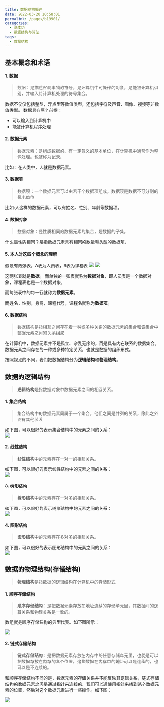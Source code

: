 ```yaml
---
title: 数据结构概述
date: 2022-03-20 10:58:01
permalink: /pages/b19901/
categories:
  - 基本功
  - 数据结构与算法
tags:
  - 数据结构
---
```

## 基本概念和术语

#### 1. 数据

> 数据：是描述客观事物的符号，是计算机中可操作的对象，是能被计算机识别，并输入给计算机处理的符号集合。

数据不仅仅包括整型，浮点型等数值类型，还包括字符及声音、图像、视频等非数值类型。
数据具有两个前提：

- 可以输入到计算机中
- 能被计算机程序处理

#### 2. 数据元素

> 数据元素：是组成数据的、有一定意义的基本单位，在计算机中通常作为整体处理。也被称为记录。

比如：在人类中，人就是数据元素。

#### 3. 数据项

> 数据项：一个数据元素可以由若干个数据项组成。数据项是数据不可分割的最小单位

比如:人这样的数据元素，可以有姓名、性别、年龄等数据项。

#### 4. 数据对象

> 数据对象：是性质相同的数据元素的集合，是数据的子集。

什么是性质相同？是指数据元素具有相同的数量和类型的数据项。

#### 5. 本人对这四个概念的理解

假设有两张表，A表为人员表，B表为课程表
![](https://blog-1259322452.cos.ap-guangzhou.myqcloud.com/java/20201203230031.png)
![](https://blog-1259322452.cos.ap-guangzhou.myqcloud.com/datastructure/20200512131744.png)

这两张表就是**数据**。
而单独的一张表就称为**数据对象**，即人员表是一个数据对象，课程表也是一个数据对象。

而每张表中的每一行就称为**数据元素**。

而姓名，性别，身高，课程代号，课程名就称为**数据项**。

#### 6. 数据结构

> 数据结构是指相互之间存在着一种或多种关系的数据元素的集合和该集合中数据元素之间的关系组成

在计算机中，数据元素并不是孤立、杂乱无序的，而是具有内在联系的数据集合。数据元素之间存在的一种或多种特定关系，也就是数据的组织形式。

按照视点的不同，我们把数据结构分为**逻辑结构**和**物理结构**。

## 数据的逻辑结构

> **逻辑结构**是指数据对象中数据元素之间的相互关系。

#### 1. 集合结构

> 集合结构中的数据元素同属于一个集合，他们之间是并列的关系，除此之外没有其他关系

如下图，可以很好的表示集合结构中的元素之间的关系：<br/>
![](https://blog-1259322452.cos.ap-guangzhou.myqcloud.com/datastructure/20200512131828.png)

#### 2. 线性结构

> **线性结构**中的元素存在一对一的相互关系。

如下图，可以很好的表示线性结构中的元素之间的关系：<br/>
![](https://blog-1259322452.cos.ap-guangzhou.myqcloud.com/datastructure/20200512131900.png)

#### 3. 树形结构

> **树形结构**中的元素存在一对多的相互关系。

如下图，可以很好的表示树形结构中的元素之间的关系：<br/>
![](https://blog-1259322452.cos.ap-guangzhou.myqcloud.com/datastructure/20200512131919.png)

#### 4. 图形结构

> **图形结构**中的元素存在多对多的相互关系。

如下图，可以很好的表示图形结构中的元素之间的关系：<br/>
![](https://blog-1259322452.cos.ap-guangzhou.myqcloud.com/datastructure/20200512131938.png)

## 数据的物理结构(存储结构)

> **物理结构**是指数据的逻辑结构在计算机中的存储形式

#### 1. 顺序存储结构

> **顺序存储结构**：是把数据元素存放在地址连续的存储单元里，其数据间的逻辑关系和物理关系是一致的。

数组就是顺序存储结构的典型代表。如下图所示：

![](https://blog-1259322452.cos.ap-guangzhou.myqcloud.com/datastructure/20200512132000.png)

#### 2. 链式存储结构

> **链式存储结构**：是把数据元素存放在内存中的任意存储单元里，也就是可以把数据存放在内存的各个位置。这些数据在内存中的地址可以是连续的，也可以是不连续的。

和顺序存储结构不同的是，数据元素的存储关系并不能反映其逻辑关系，链式存储结构的数据元素之间是通过指针来连接的，我们可以通使用指针来找到某个数据元素的位置，然后对这个数据元素进行一些操作。如下图：

![](https://blog-1259322452.cos.ap-guangzhou.myqcloud.com/datastructure/20200512132024.png)